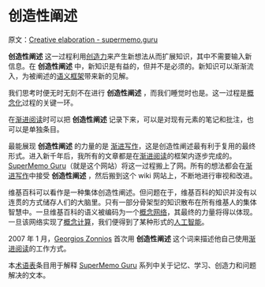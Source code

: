 # 创造性阐述

原文：[Creative elaboration - supermemo.guru](https://supermemo.guru/wiki/Creative_elaboration)

 **创造性阐述** 这一过程利用[创造力](https://supermemo.guru/wiki/Creativity)来产生新想法从而扩展知识，其中不需要输入新信息。在 **创造性阐述** 中，新知识是有益的，但并不是必须的。新知识可以渐渐流入，为被阐述的[语义框架](https://supermemo.guru/wiki/Semantic_framework)带来新的见解。

我们思考时便无时无刻不在进行 **创造性阐述** ，而我们睡觉时也是。这一过程是[概念化](https://supermemo.guru/wiki/Conceptualization)过程的关键一环。

在[渐进阅读](https://supermemo.guru/wiki/Incremental_reading)时可以把 **创造性阐述** 记录下来，可以是对现有元素的笔记和批注，也可以是单独条目。

最能展现 **创造性阐述** 的力量的是 [渐进写作](https://supermemo.guru/wiki/Incremental_writing)，这是创造性阐述最有利于复用的最终形式。进入新千年后，我所有的文章都是在[渐进阅读](https://supermemo.guru/wiki/Incremental_reading)的框架内逐步完成的。[SuperMemo Guru](https://supermemo.guru/wiki/SuperMemo_Guru)（就是这个网站）将这一过程搬上了网。所有的想法都会在[渐进写作](https://supermemo.guru/wiki/Incremental_writing)中接受 **创造性阐述** ，然后搬到这个 wiki 网站上，不断地进行审视和改进。

维基百科可以看作是一种集体创造性阐述。但问题在于，维基百科的知识并没有以连贯的方式储存人们的大脑里。只有一部分骨架型的知识散布在所有维基人的集体智慧中。一旦维基百科的语义被编码为一个[概念网络](https://supermemo.guru/wiki/Concept_network)，其最终的力量将得以体现。一旦该网络实现了[概念计算](https://supermemo.guru/wiki/Conceptual_computation)，我们便得到了某种形式的[人工智能](https://supermemo.guru/wiki/Artificial_intelligence)。

2007 年 1 月，[Georgios Zonnios](https://supermemo.guru/wiki/Georgios_Zonnios) 首次用 **创造性阐述** 这个词来描述他自己使用[渐进阅读](https://supermemo.guru/wiki/Incremental_reading)的工作方式。

本[术语表](https://supermemo.guru/wiki/Glossary)条目用于解释 [SuperMemo Guru](https://supermemo.guru/wiki/SuperMemo_Guru) 系列中关于记忆、学习、创造力和问题解决的文本。